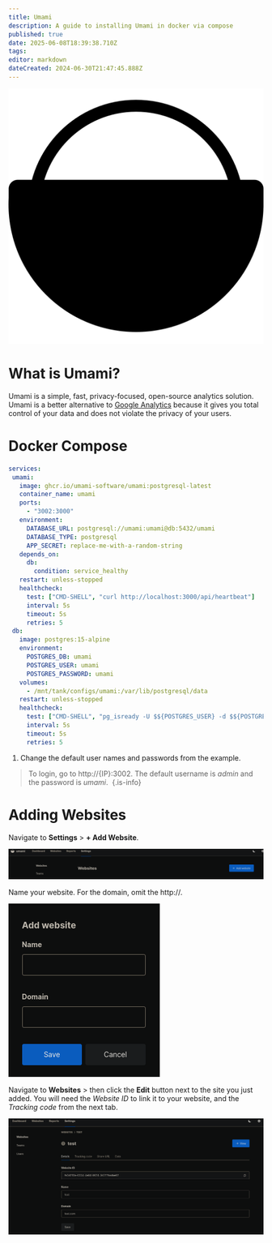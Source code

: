 ```yaml
---
title: Umami
description: A guide to installing Umami in docker via compose
published: true
date: 2025-06-08T18:39:38.710Z
tags: 
editor: markdown
dateCreated: 2024-06-30T21:47:45.888Z
---
```


![](/68747470733a2f2f756d616d692e69732f696d616765732f756d616d692d6c6f676f2e706e67.png)

# What is Umami?

Umami is a simple, fast, privacy-focused, open-source analytics solution. Umami is a better alternative to [Google Analytics](https://marketingplatform.google.com/about/analytics/) because it gives you total control of your data and does not violate the privacy of your users.

# Docker Compose

```yaml
services:
 umami:
   image: ghcr.io/umami-software/umami:postgresql-latest
   container_name: umami
   ports:
     - "3002:3000"
   environment:
     DATABASE_URL: postgresql://umami:umami@db:5432/umami
     DATABASE_TYPE: postgresql
     APP_SECRET: replace-me-with-a-random-string
   depends_on:
     db:
       condition: service_healthy
   restart: unless-stopped
   healthcheck:
     test: ["CMD-SHELL", "curl http://localhost:3000/api/heartbeat"]
     interval: 5s
     timeout: 5s
     retries: 5
 db:
   image: postgres:15-alpine
   environment:
     POSTGRES_DB: umami
     POSTGRES_USER: umami
     POSTGRES_PASSWORD: umami
   volumes:
     - /mnt/tank/configs/umami:/var/lib/postgresql/data
   restart: unless-stopped
   healthcheck:
     test: ["CMD-SHELL", "pg_isready -U $${POSTGRES_USER} -d $${POSTGRES_DB}"]
     interval: 5s
     timeout: 5s
     retries: 5
```

1. Change the default user names and passwords from the example. 

> To login, go to http://{IP}:3002. The default username is *admin* and the password is *umami*. 
{.is-info}


# Adding Websites

Navigate to **Settings** > **\+ Add Website**.

![](/screenshot_from_2024-06-30_17-48-16.png)

Name your website. For the domain, omit the http://. 

![](/screenshot_from_2024-06-30_17-49-09.png)

Navigate to **Websites** > then click the **Edit** button next to the site you just added. You will need the *Website ID* to link it to your website, and the *Tracking code* from the next tab.

![](/screenshot_from_2024-06-30_17-51-04.png)